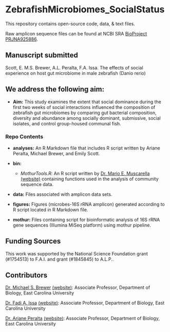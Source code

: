 # ZebrafishMicrobiomes_SocialStatus

This repository contains open-source code, data, & text files.

Raw amplicon sequence files can be found at NCBI SRA [BioProject PRJNA925886](https://www.ncbi.nlm.nih.gov/bioproject/?term=PRJNA925886).


## Manuscript submitted
Scott, E. M.S. Brewer, A.L. Peralta, F.A. Issa. The effects of social experience on host gut microbiome in male zebrafish (Danio rerio)

## We address the following aim:

* **Aim:** This study examines the extent that social dominance during the first two weeks of social interactions influenced the composition of zebrafish gut microbiomes by comparing gut bacterial composition, diversity and abundance among socially dominant, submissive, social isolates, and control group-housed communal fish.

### Repo Contents

* **analyses:** An R Markdown file that includes R script written by Ariane Peralta, Michael Brewer, and Emily Scott.

* **bin:** 
	* *MothurTools.R*: An R script written by [Dr. Mario E. Muscarella](Mario.E.Muscarella@gmail.com) [(website)](https://muscarellalab.github.io/) containing functions used in the analysis of community sequence data.

* **data:** Files associated with amplicon data sets. 

* **figures:** Figures (microbes-16S rRNA amplicon) generated according to R script located in R Markdown file.

* **mothur:** Files containing script for bioinformatic analysis of 16S rRNA gene sequences (Illumina MiSeq platform) using mothur pipeline.

## Funding Sources
This work was supported by the National Science Foundation grant (#1754513) to F.A.I. and grant (#1845845) to A.L.P..

## Contributors

[Dr. Michael S. Brewer](brewerm14@ecu.edu) [(website)](http://brewerlab.weebly.com/): Associate Professor, Department of Biology, East Carolina University

[Dr. Fadi A. Issa](issaf14@ecu.edu) [(website)](http://myweb.ecu.edu/issaf14/Index.html): Associate Professor, Department of Biology, East Carolina University

[Dr. Ariane Peralta](mailto:peraltaa@ecu.edu) [(website)](http://www.peraltalab.com): Associate Professor, Department of Biology, East Carolina University
